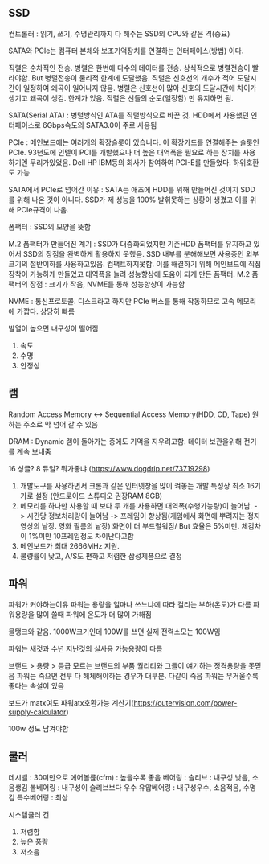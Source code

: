 ## SSD

컨트롤러 : 읽기, 쓰기, 수명관리까지 다 해주는 SSD의 CPU와 같은 격(중요)

SATA와 PCIe는 컴퓨터 본체와 보조기억장치를 연결하는 인터페이스(방법) 이다.

직렬은 순차적인 전송. 병렬은 한번에 다수의 데이터를 전송. 상식적으로 병렬전송이 빨라야함. But 병렬전송이 물리적 한계에 도달했음. 직렬은 신호선의 개수가 적어 도달시간이 일정하여 왜곡이 일어나지 않음. 병렬은 신호선이 많아 신호의 도달시간에 차이가 생기고 왜곡이 생김. 한계가 있음. 직렬은 선들의 순도(일정함) 만 유지하면 됨. 

SATA(Serial ATA) : 병렬방식인 ATA를 직렬방식으로 바꾼 것. HDD에서 사용했던 인터페이스로 6Gbps속도의 SATA3.0이 주로 사용됨

PCIe : 메인보드에는 여러개의 확장슬롯이 있습니다. 이 확장카드를 연결해주는 슬롯인 PCIe. 93년도에 인텔이 PCI를 개발했으나 더 높은 대역폭을 필요로 하는 장치를 사용하기엔 무리가있었음. Dell HP IBM등의 회사가 참여하여 PCI-E를 만들었다. 하위호환도 가능

SATA에서 PCIe로 넘어간 이유 : SATA는 애초에 HDD를 위해 만들어진 것이지 SDD를 위해 나온 것이 아니다. SSD가 제 성능을 100% 발휘못하는 상황이 생겼고 이를 위해 PCIe규격이 나옴.

폼팩터 : SSD의 모양을 뜻함

M.2 폼팩터가 만들어진 계기 : SSD가 대중화되었지만 기존HDD 폼팩터를 유지하고 있어서 SSD의 장점을 완벽하게 활용하지 못했음. SSD 내부를 분해해보면 사용중인 외부 크기의 절반이하를 사용하고있음. 컴팩트하지못함. 이를 해결하기 위해 메인보드에 직접 장착이 가능하게 만들었고 대역폭을 늘려 성능향상에 도움이 되게 만든 폼팩터.
M.2 폼팩터의 장점 : 크기가 작음, NVME를 통해 성능향상이 가능함

NVME : 통신프로토콜. 디스크라고 하지만 PCIe 버스를 통해 작동하므로 고속 메모리에 가깝다. 상당히 빠름

발열이 높으면 내구성이 떨어짐

1. 속도
2. 수명
3. 안정성

## 램

Random Access Memory <-> Sequential Access Memory(HDD, CD, Tape)
원하는 주소로 막 넘어 갈 수 있음

DRAM : Dynamic 램이 돌아가는 중에도 기억을 지우려고함. 데이터 보관을위해 전기를 계속 보내줌


16 싱글? 8 듀얼? 뭐가좋냐 (https://www.dogdrip.net/73719298)
1. 개발도구를 사용하면서 크롬과 같은 인터넷창을 많이 켜놓는 개발 특성상 최소 16기가로 설정
(안드로이드 스튜디오 권장RAM 8GB)
2. 메모리를 하나만 사용할 때 보다 두 개를 사용하면 대역폭(수행가능량)이 늘어남. -> 시간당 정보처리량이 늘어남 -> 프레임이 향상됨(게임에서 화면에 뿌려지는 정지 영상의 낱장. 영화 필름의 낱장) 화면이 더 부드럴워짐/ But 효율은 5%미만. 체감차이 1%미만 10프레임정도 차이난다고함
3. 메인보드가 최대 2666MHz 지원.
4. 불량률이 낮고, A/S도 편하고 저렴한 삼성제품으로 결정

## 파워

파워가 커야하는이유
파워는 용량을 얼마나 쓰느냐에 따라 걸리는 부하(온도)가 다름
파워용량을 많이 쓸때 파워에 온도가 더 많이 가해짐

물탱크와 같음.
1000W크기인데 100W를 쓰면 실제 전력소모는 100W임

파워는 새것과 수년 지난것의 실사용 가능용량이 다름

브랜드 > 용량 > 등급
모르는 브랜드의 부품 퀄리티와 그들이 얘기하는 정격용량을 못믿음
파워는 죽으면 전부 다 해체해야하는 경우가 대부분. 다같이 죽음
파워는 무거울수록 좋다는 속설이 있음

보드가 matx여도 파워atx호환가능
계산기(https://outervision.com/power-supply-calculator)

100w 정도 남겨야함

## 쿨러
데시벨 : 30미만으로
에어볼륨(cfm) : 높을수록 좋음
베어링 : 
슬리브 : 내구성 낮음, 소음생김
볼베어링 : 내구성이 슬리브보다 우수
유압베어링 : 내구성우수, 소음적음, 수명 김
특수베어링 : 최상

시스템쿨러 건
1. 저렴함
2. 높은 풍량
3. 저소음
